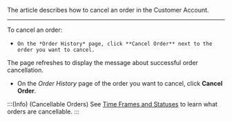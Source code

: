 The article describes how to cancel an order in the Customer Account.

---
To cancel an order:

*     On the *Order History* page, click **Cancel Order** next to the order you want to cancel.
The page refreshes to display the message about successful order cancellation.

* On the *Order History* page of the order you want to cancel, click **Cancel Order**.

:::(Info) (Cancellable Orders)
See [Time Frames and Statuses](https://documentation.spryker.com/docs/en/order-cancellation-overview) to learn what orders are cancellable.
:::

